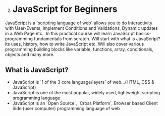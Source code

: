 2.  # JavaScript for Beginners

JavaScript is a \`scripting language of web\` allows you to do Interactivity with User-Events, implement Conditions and Validations, Dynamic updates in a Web Page etc.. In this practical course will learn JavaScript basics-programming fundamentals from scratch. Will start with what is JavaScript? its uses, history, how to write JavaScript etc. Will also cover various programming building blocks like variable, functions, array, conditionals, objects and many more.

## What is JavaScript?

- JavaScript is \`1 of the 3 core language/layers\` of web...(HTML, CSS & JavaScript)
- JavaScript is one of the most popular, widely used, lightweight scripting programming language
- JavaScript is an \`Open Source\`, \`Cross Platform\`, Browser based Client Side (user computer) programming language of web

